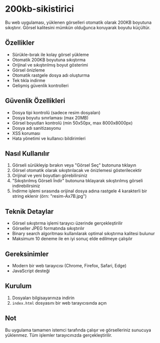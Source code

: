 # 200kb-sikistirici

Bu web uygulaması, yüklenen görselleri otomatik olarak 200KB boyutuna sıkıştırır. Görsel kalitesini mümkün olduğunca koruyarak boyutu küçültür.

## Özellikler

- Sürükle-bırak ile kolay görsel yükleme
- Otomatik 200KB boyutuna sıkıştırma
- Orijinal ve sıkıştırılmış boyut gösterimi
- Görsel önizleme
- Otomatik rastgele dosya adı oluşturma
- Tek tıkla indirme
- Gelişmiş güvenlik kontrolleri

## Güvenlik Özellikleri

- Dosya tipi kontrolü (sadece resim dosyaları)
- Dosya boyutu sınırlaması (max 20MB)
- Görsel boyutları kontrolü (min 50x50px, max 8000x8000px)
- Dosya adı sanitizasyonu
- XSS koruması
- Hata yönetimi ve kullanıcı bildirimleri

## Nasıl Kullanılır

1. Görseli sürükleyip bırakın veya "Görsel Seç" butonuna tıklayın
2. Görsel otomatik olarak sıkıştırılacak ve önizlemesi gösterilecektir
3. Orijinal ve yeni boyutları görebilirsiniz
4. "Sıkıştırılmış Görseli İndir" butonuna tıklayarak sıkıştırılmış görseli indirebilirsiniz
5. İndirme işlemi sırasında orijinal dosya adına rastgele 4 karakterli bir string eklenir (örn: "resim-Ax7B.jpg")

## Teknik Detaylar

- Görsel sıkıştırma işlemi tarayıcı üzerinde gerçekleştirilir
- Görseller JPEG formatında sıkıştırılır
- Binary search algoritması kullanılarak optimal sıkıştırma kalitesi bulunur
- Maksimum 10 deneme ile en iyi sonuç elde edilmeye çalışılır

## Gereksinimler

- Modern bir web tarayıcısı (Chrome, Firefox, Safari, Edge)
- JavaScript desteği

## Kurulum

1. Dosyaları bilgisayarınıza indirin
2. `index.html` dosyasını bir web tarayıcısında açın

## Not

Bu uygulama tamamen istemci tarafında çalışır ve görselleriniz sunucuya yüklenmez. Tüm işlemler tarayıcınızda gerçekleştirilir.
